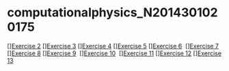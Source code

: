 # computationalphysics_N2014301020175
  [][Exercise 2](https://www.zybuluo.com/dewey777/note/500017)
  [][Exercise 3](https://www.zybuluo.com/dewey777/note/513275)
  [][Exercise 4](https://www.zybuluo.com/dewey777/note/525122)
  [][Exercise 5](https://www.zybuluo.com/dewey777/note/534034)
  [][Exercise 6](https://www.zybuluo.com/dewey777/note/542376)
  [][Exercise 7](https://www.zybuluo.com/dewey777/note/557945)
  [][Exercise 8](https://www.zybuluo.com/dewey777/note/565976)
  [][Exercise 9](https://www.zybuluo.com/dewey777/note/573635)
  [][Exercise 10](https://www.zybuluo.com/dewey777/note/581744)
  [][Exercise 11](https://www.zybuluo.com/dewey777/note/589839)
  [][Exercise 12](https://www.zybuluo.com/dewey777/note/597691)
  [][Exercise 13](https://www.zybuluo.com/dewey777/note/605092)
